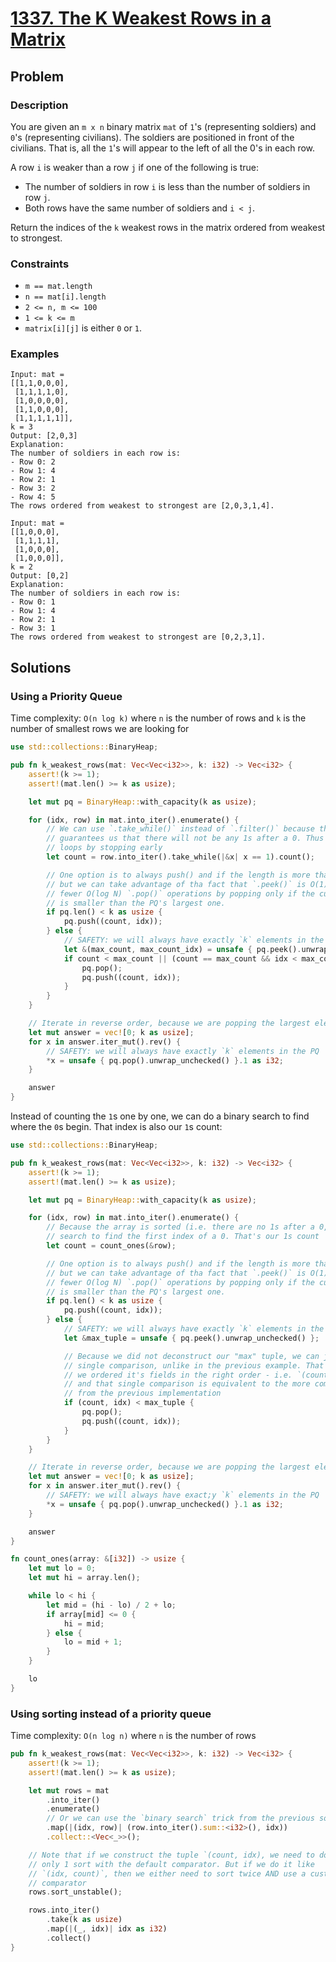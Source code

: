 # [1337. The K Weakest Rows in a Matrix](https://leetcode.com/problems/the-k-weakest-rows-in-a-matrix/)

## Problem

### Description

You are given an `m x n` binary matrix `mat` of `1`'s (representing soldiers)
and `0`'s (representing civilians). The soldiers are positioned in front of the
civilians. That is, all the `1`'s will appear to the left of all the 0's in each
row.

A row `i` is weaker than a row `j` if one of the following is true:

* The number of soldiers in row `i` is less than the number of soldiers in
  row `j`.
* Both rows have the same number of soldiers and `i < j`.

Return the indices of the `k` weakest rows in the matrix ordered from weakest to
strongest.

### Constraints

* `m == mat.length`
* `n == mat[i].length`
* `2 <= n, m <= 100`
* `1 <= k <= m`
* `matrix[i][j]` is either `0` or `1`.

### Examples

```text
Input: mat = 
[[1,1,0,0,0],
 [1,1,1,1,0],
 [1,0,0,0,0],
 [1,1,0,0,0],
 [1,1,1,1,1]], 
k = 3
Output: [2,0,3]
Explanation: 
The number of soldiers in each row is: 
- Row 0: 2 
- Row 1: 4 
- Row 2: 1 
- Row 3: 2 
- Row 4: 5 
The rows ordered from weakest to strongest are [2,0,3,1,4].
```

```text
Input: mat = 
[[1,0,0,0],
 [1,1,1,1],
 [1,0,0,0],
 [1,0,0,0]], 
k = 2
Output: [0,2]
Explanation: 
The number of soldiers in each row is: 
- Row 0: 1 
- Row 1: 4 
- Row 2: 1 
- Row 3: 1 
The rows ordered from weakest to strongest are [0,2,3,1].
```

## Solutions

### Using a Priority Queue

Time complexity: `O(n log k)` where `n` is the number of rows and `k` is the
number of smallest rows we are looking for

```rust
use std::collections::BinaryHeap;

pub fn k_weakest_rows(mat: Vec<Vec<i32>>, k: i32) -> Vec<i32> {
    assert!(k >= 1);
    assert!(mat.len() >= k as usize);

    let mut pq = BinaryHeap::with_capacity(k as usize);

    for (idx, row) in mat.into_iter().enumerate() {
        // We can use `.take_while()` instead of `.filter()` because the problem statement
        // guarantees us that there will not be any 1s after a 0. Thus we can do fewer
        // loops by stopping early
        let count = row.into_iter().take_while(|&x| x == 1).count();

        // One option is to always push() and if the length is more than `k`, then pop(),
        // but we can take advantage of tha fact that `.peek()` is O(1) and thus do
        // fewer O(log N) `.pop()` operations by popping only if the current element
        // is smaller than the PQ's largest one.
        if pq.len() < k as usize {
            pq.push((count, idx));
        } else {
            // SAFETY: we will always have exactly `k` elements in the PQ
            let &(max_count, max_count_idx) = unsafe { pq.peek().unwrap_unchecked() };
            if count < max_count || (count == max_count && idx < max_count_idx) {
                pq.pop();
                pq.push((count, idx));
            }
        }
    }

    // Iterate in reverse order, because we are popping the largest elements first
    let mut answer = vec![0; k as usize];
    for x in answer.iter_mut().rev() {
        // SAFETY: we will always have exactly `k` elements in the PQ
        *x = unsafe { pq.pop().unwrap_unchecked() }.1 as i32;
    }

    answer
}
```

Instead of counting the `1`s one by one, we can do a binary search to find where
the `0`s begin. That index is also our `1`s count:

```rust
use std::collections::BinaryHeap;

pub fn k_weakest_rows(mat: Vec<Vec<i32>>, k: i32) -> Vec<i32> {
    assert!(k >= 1);
    assert!(mat.len() >= k as usize);

    let mut pq = BinaryHeap::with_capacity(k as usize);

    for (idx, row) in mat.into_iter().enumerate() {
        // Because the array is sorted (i.e. there are no 1s after a 0, we can use a binary
        // search to find the first index of a 0. That's our 1s count
        let count = count_ones(&row);

        // One option is to always push() and if the length is more than `k`, then pop(),
        // but we can take advantage of tha fact that `.peek()` is O(1) and thus do
        // fewer O(log N) `.pop()` operations by popping only if the current element
        // is smaller than the PQ's largest one.
        if pq.len() < k as usize {
            pq.push((count, idx));
        } else {
            // SAFETY: we will always have exactly `k` elements in the PQ
            let &max_tuple = unsafe { pq.peek().unwrap_unchecked() };

            // Because we did not deconstruct our "max" tuple, we can just do a 
            // single comparison, unlike in the previous example. That's because 
            // we ordered it's fields in the right order - i.e. `(count, idx)`
            // and that single comparison is equivalent to the more complex one 
            // from the previous implementation
            if (count, idx) < max_tuple {
                pq.pop();
                pq.push((count, idx));
            }
        }
    }

    // Iterate in reverse order, because we are popping the largest elements first
    let mut answer = vec![0; k as usize];
    for x in answer.iter_mut().rev() {
        // SAFETY: we will always have exact;y `k` elements in the PQ
        *x = unsafe { pq.pop().unwrap_unchecked() }.1 as i32;
    }

    answer
}

fn count_ones(array: &[i32]) -> usize {
    let mut lo = 0;
    let mut hi = array.len();

    while lo < hi {
        let mid = (hi - lo) / 2 + lo;
        if array[mid] <= 0 {
            hi = mid;
        } else {
            lo = mid + 1;
        }
    }

    lo
}
```

### Using sorting instead of a priority queue

Time complexity: `O(n log n)` where `n` is the number of rows

```rust
pub fn k_weakest_rows(mat: Vec<Vec<i32>>, k: i32) -> Vec<i32> {
    assert!(k >= 1);
    assert!(mat.len() >= k as usize);

    let mut rows = mat
        .into_iter()
        .enumerate()
        // Or we can use the `binary search` trick from the previous solution
        .map(|(idx, row)| (row.into_iter().sum::<i32>(), idx))
        .collect::<Vec<_>>();

    // Note that if we construct the tuple `(count, idx), we need to do 
    // only 1 sort with the default comparator. But if we do it like
    // `(idx, count)`, then we either need to sort twice AND use a custom 
    // comparator
    rows.sort_unstable();

    rows.into_iter()
        .take(k as usize)
        .map(|(_, idx)| idx as i32)
        .collect()
}
```